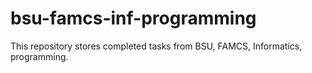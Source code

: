 # bsu-famcs-inf-programming
This repository stores completed tasks from BSU, FAMCS, Informatics, programming.
